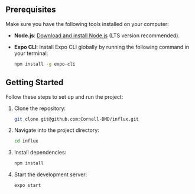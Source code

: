 ## Prerequisites

Make sure you have the following tools installed on your computer:

- **Node.js**: [Download and install Node.js](https://nodejs.org/) (LTS version recommended).
- **Expo CLI**: Install Expo CLI globally by running the following command in your terminal:

  ```bash
  npm install -g expo-cli
  ```

## Getting Started

Follow these steps to set up and run the project:

1. Clone the repository:

   ```bash
   git clone git@github.com:Cornell-BMD/influx.git
   ```

2. Navigate into the project directory:

   ```bash
   cd influx
   ```

3. Install dependencies:

   ```bash
   npm install
   ```

4. Start the development server:

   ```bash
   expo start
   ```
```
